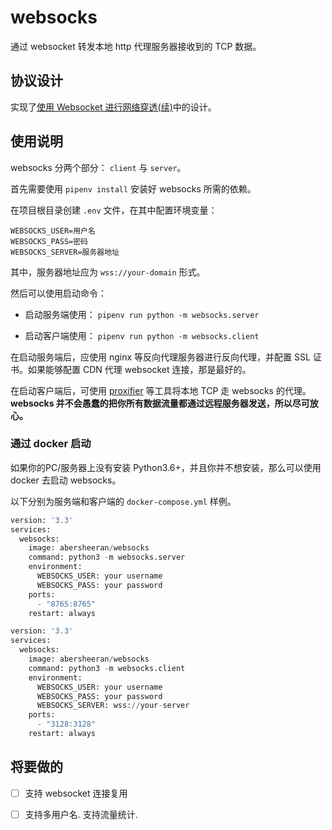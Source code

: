 # websocks

通过 websocket 转发本地 http 代理服务器接收到的 TCP 数据。

## 协议设计

实现了[使用 Websocket 进行网络穿透(续)](https://abersheeran.com/articles/Fuck-GFW-WebSocket-/)中的设计。

## 使用说明

websocks 分两个部分： `client` 与 `server`。

首先需要使用 `pipenv install` 安装好 websocks 所需的依赖。

在项目根目录创建 `.env` 文件，在其中配置环境变量：

```.env
WEBSOCKS_USER=用户名
WEBSOCKS_PASS=密码
WEBSOCKS_SERVER=服务器地址
```

其中，服务器地址应为 `wss://your-domain` 形式。

然后可以使用启动命令：

- 启动服务端使用： `pipenv run python -m websocks.server`

- 启动客户端使用： `pipenv run python -m websocks.client`

在启动服务端后，应使用 nginx 等反向代理服务器进行反向代理，并配置 SSL 证书。如果能够配置 CDN 代理 websocket 连接，那是最好的。

在启动客户端后，可使用 [proxifier](https://www.proxifier.com/) 等工具将本地 TCP 走 websocks 的代理。**websocks 并不会愚蠢的把你所有数据流量都通过远程服务器发送，所以尽可放心。**

### 通过 docker 启动

如果你的PC/服务器上没有安装 Python3.6+，并且你并不想安装，那么可以使用 docker 去启动 websocks。

以下分别为服务端和客户端的 `docker-compose.yml` 样例。

```python
version: '3.3'
services:
  websocks:
    image: abersheeran/websocks
    command: python3 -m websocks.server
    environment:
      WEBSOCKS_USER: your username
      WEBSOCKS_PASS: your password
    ports:
      - "8765:8765"
    restart: always
```

```python
version: '3.3'
services:
  websocks:
    image: abersheeran/websocks
    command: python3 -m websocks.client
    environment:
      WEBSOCKS_USER: your username
      WEBSOCKS_PASS: your password
      WEBSOCKS_SERVER: wss://your-server
    ports:
      - "3128:3128"
    restart: always
```

## 将要做的

- [ ] 支持 websocket 连接复用

- [ ] 支持多用户名. 支持流量统计.
